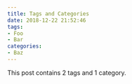 ```yaml
---
title: Tags and Categories
date: 2018-12-22 21:52:46
tags:
- Foo
- Bar
categories: 
- Baz
---
```


This post contains 2 tags and 1 category.